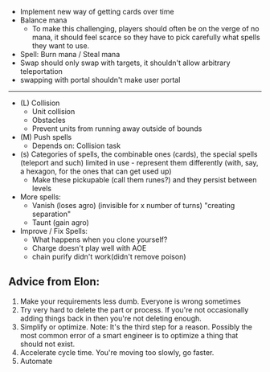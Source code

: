 - Implement new way of getting cards over time
- Balance mana
  - To make this challenging, players should often be on the verge of no mana, it should feel scarce so they have to pick carefully what spells they want to use.
- Spell: Burn mana / Steal mana
- Swap should only swap with targets, it shouldn't allow arbitrary teleportation
- swapping with portal shouldn't make user portal
---
- (L) Collision
  - Unit collision
  - Obstacles
  - Prevent units from running away outside of bounds
- (M) Push spells
  - Depends on: Collision task
- (s) Categories of spells, the combinable ones (cards), the special spells (teleport and such) limited in use - represent them differently (with, say, a hexagon, for the ones that can get used up)
  - Make these pickupable (call them runes?) and they persist between levels
- More spells:
  - Vanish (loses agro) (invisible for x number of turns) "creating separation"
  - Taunt (gain agro)
- Improve / Fix Spells:
  - What happens when you clone yourself?
  - Charge doesn't play well with AOE
  - chain purify didn't work(didn't remove poison)

## Advice from Elon:
1. Make your requirements less dumb.  Everyone is wrong sometimes
2. Try very hard to delete the part or process.  If you're not occasionally adding things back in then you're not deleting enough.
3. Simplify or optimize.  Note: It's the third step for a reason. Possibly the most common error of a smart engineer is to optimize a thing that should not exist.
4. Accelerate cycle time.  You're moving too slowly, go faster.
5. Automate
